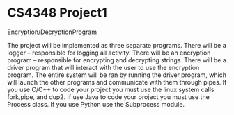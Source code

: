 # CS4348 Project1
Encryption/DecryptionProgram

The project will be implemented as three separate programs. There will be a logger –
responsible for logging all activity. There will be an encryption program – responsible for
encrypting and decrypting strings. There will be a driver program that will interact with
the user to use the encryption program. The entire system will be ran by running the driver
program, which will launch the other programs and communicate with them through pipes.
If you use C/C++ to code your project you must use the linux system calls fork,pipe, and
dup2. If use Java to code your project you must use the Process class. If you use Python
use the Subprocess module.
